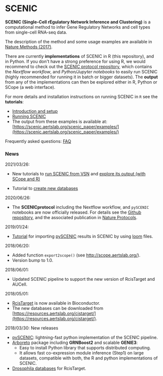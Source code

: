 
# SCENIC

**SCENIC (Single-Cell rEgulatory Network Inference and Clustering)** is a computational method to infer Gene Regulatory Networks and cell types from single-cell RNA-seq data. 

The description of the method and some usage examples are available in [Nature Methods (2017)](https://www.nature.com/articles/nmeth.4463).

There are currently **implementations** of SCENIC in R (this repository), and in Python. If you don't have a strong preference for using R, we would recommend to check out the [SCENIC protocol repository](https://github.com/aertslab/SCENICprotocol/), which contains the *Nextflow workflow*, and *Python/Jupyter notebooks* to easily run SCENIC (highly recommended for running it in batch or bigger datasets). The **output** from any of the implementations can then be explored either in R, Python or SCope (a web interface).

For more details and installation instructions on running SCENIC in `R` see the **tutorials**:
  - [Introduction and setup](http://htmlpreview.github.io/?https://github.com/aertslab/SCENIC/blob/master/inst/doc/SCENIC_Setup.html)
  - [Running SCENIC](http://htmlpreview.github.io/?https://github.com/aertslab/SCENIC/blob/master/inst/doc/SCENIC_Running.html)
  - The output from these examples is available at: [https://scenic.aertslab.org/scenic_paper/examples/](https://scenic.aertslab.org/scenic_paper/examples/)

Frequently asked questions: [FAQ](https://github.com/aertslab/SCENIC/blob/master/vignettes/FAQ.md)

### News

2021/03/26:

- New tutorials to [run SCENIC from VSN](http://htmlpreview.github.io/?https://github.com/aertslab/SCENIC/blob/master/Tutorials_JupyterNotebooks/SCENIC_tutorial_1-RunningVSN.html) 
and [explore its output (with SCope and R)](http://htmlpreview.github.io/?https://github.com/aertslab/SCENIC/blob/master/Tutorials_JupyterNotebooks/SCENIC_tutorial_2-ExploringOutput.html)

- Tutorial to [create new databases](https://github.com/aertslab/create_cisTarget_databases)


2020/06/26:
- The **SCENICprotocol** including the Nextflow workflow, and `pySCENIC` notebooks are now officially released. For details see the [Github repository](https://github.com/aertslab/SCENICprotocol/), and the associated publication in [Nature Protocols](https://doi.org/10.1038/s41596-020-0336-2).

2019/01/24:
  - [Tutorial](https://rawcdn.githack.com/aertslab/SCENIC/0a4c96ed8d930edd8868f07428090f9dae264705/inst/doc/importing_pySCENIC.html)
    for importing [pySCENIC](http://pyscenic.readthedocs.io) results in SCENIC by using [loom](http://scope.aertslab.org/) files.

2018/06/20:
  - Added function `export2scope()` (see http://scope.aertslab.org/).
  - Version bump to 1.0.

2018/06/01:
  - Updated SCENIC pipeline to support the new version of RcisTarget and AUCell.

2018/05/01:
  - [RcisTarget](https://bioconductor.org/packages/RcisTarget) is now available in Bioconductor.
  - The new databases can be downloaded from [https://resources.aertslab.org/cistarget/](https://resources.aertslab.org/cistarget/). 

2018/03/30: New releases
  - [pySCENIC](https://pyscenic.readthedocs.io): lightning-fast python implementation of the SCENIC pipeline.
  - [Arboreto](https://arboreto.readthedocs.io) package including **GRNBoost2** and scalable **GENIE3**:
      - Easy to install Python library that supports distributed computing.
      - It allows fast co-expression module inference (Step1) on large datasets, compatible with both, the R and python implementations of SCENIC.
  - [Drosophila databases](https://resources.aertslab.org/cistarget/) for RcisTarget.
